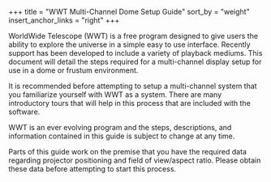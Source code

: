 +++
title = "WWT Multi-Channel Dome Setup Guide"
sort_by = "weight"
insert_anchor_links = "right"
+++

WorldWide Telescope (WWT) is a free program designed to give users the ability
to explore the universe in a simple easy to use interface. Recently support
has been developed to include a variety of playback mediums. This document
will detail the steps required for a multi-channel display setup for use in a
dome or frustum environment.

It is recommended before attempting to setup a multi-channel system that you
familiarize yourself with WWT as a system. There are many introductory tours
that will help in this process that are included with the software.

WWT is an ever evolving program and the steps, descriptions, and information
contained in this guide is subject to change at any time.

Parts of this guide work on the premise that you have the required data
regarding projector positioning and field of view/aspect ratio. Please obtain
these data before attempting to start this process.

